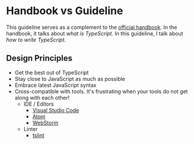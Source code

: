 # Handbook vs Guideline

This guideline serves as a complement to the [official handbook](http://www.typescriptlang.org/docs/handbook/basic-types.html).
In the handbook, it talks about *what is TypeScript*.
In this guideline, I talk about *how to write TypeScript*.

## Design Principles

- Get the best out of TypeScript
- Stay close to JavaScript as much as possible
- Embrace latest JavaScript syntax
- Cross-compatible with tools. It's frustrating when your tools do not get along with each other!
  - IDE / Editors
    - [Visual Studio Code](https://github.com/Microsoft/vscode)
    - [Atom](https://atom.io/)
    - [WebStorm](https://www.jetbrains.com/webstorm/)
  - Linter
    - [tslint](https://github.com/palantir/tslint)
